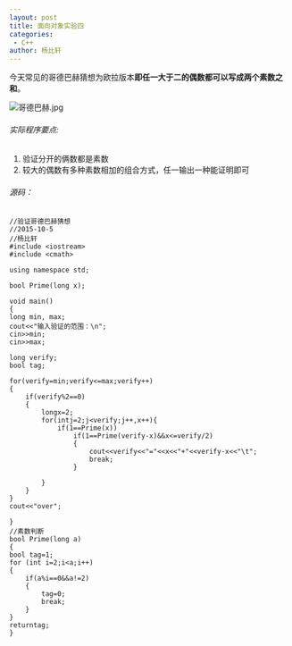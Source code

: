 ```yaml
---
layout: post
title: 面向对象实验四
categories: 
 - C++
author: 杨比轩
---
```


今天常见的哥德巴赫猜想为欧拉版本**即任一大于二的偶数都可以写成两个素数之和**。

![哥德巴赫.jpg](http://upload-images.jianshu.io/upload_images/1156415-c3153eb52ee9a7bb.jpg?imageMogr2/auto-orient/strip%7CimageView2/2/w/1240)

###### 实际程序要点:

1. 验证分开的俩数都是素数
2. 较大的偶数有多种素数相加的组合方式，任一输出一种能证明即可

###### 源码：

    //验证哥德巴赫猜想
    //2015-10-5
    //杨比轩
    #include <iostream>
    #include <cmath>

    using namespace std;

    bool Prime(long x);

    void main()
    {
	long min, max;
	cout<<"输入验证的范围：\n";
	cin>>min;
	cin>>max;

	long verify;
	bool tag;

	for(verify=min;verify<=max;verify++)
	{
		if(verify%2==0)
		{
			longx=2;
			for(intj=2;j<verify;j++,x++){
				if(1==Prime(x))
					if(1==Prime(verify-x)&&x<=verify/2)
					{
						cout<<verify<<"="<<x<<"+"<<verify-x<<"\t";
						break;
					}

			}
		}
	}
	cout<<"over";

    }
    //素数判断
    bool Prime(long a)
    {
	bool tag=1;
	for (int i=2;i<a;i++)
	{
		if(a%i==0&&a!=2)
		{
			tag=0;
			break;
		}
	}
	returntag;
    }

